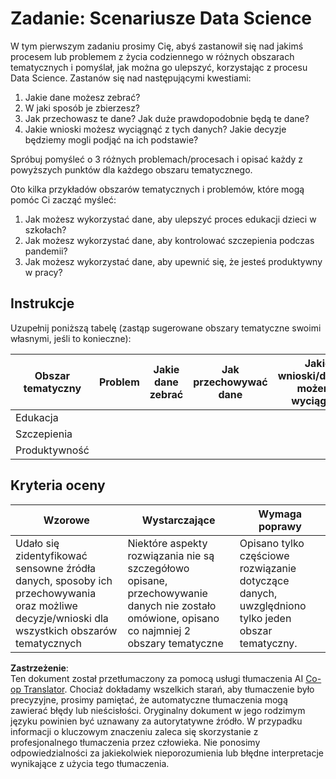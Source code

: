 <!--
CO_OP_TRANSLATOR_METADATA:
{
  "original_hash": "4e0f1773b9bee1be3b28f9fe2c71b3de",
  "translation_date": "2025-08-24T21:31:18+00:00",
  "source_file": "1-Introduction/01-defining-data-science/assignment.md",
  "language_code": "pl"
}
-->
# Zadanie: Scenariusze Data Science

W tym pierwszym zadaniu prosimy Cię, abyś zastanowił się nad jakimś procesem lub problemem z życia codziennego w różnych obszarach tematycznych i pomyślał, jak można go ulepszyć, korzystając z procesu Data Science. Zastanów się nad następującymi kwestiami:

1. Jakie dane możesz zebrać?
1. W jaki sposób je zbierzesz?
1. Jak przechowasz te dane? Jak duże prawdopodobnie będą te dane?
1. Jakie wnioski możesz wyciągnąć z tych danych? Jakie decyzje będziemy mogli podjąć na ich podstawie?

Spróbuj pomyśleć o 3 różnych problemach/procesach i opisać każdy z powyższych punktów dla każdego obszaru tematycznego.

Oto kilka przykładów obszarów tematycznych i problemów, które mogą pomóc Ci zacząć myśleć:

1. Jak możesz wykorzystać dane, aby ulepszyć proces edukacji dzieci w szkołach?
1. Jak możesz wykorzystać dane, aby kontrolować szczepienia podczas pandemii?
1. Jak możesz wykorzystać dane, aby upewnić się, że jesteś produktywny w pracy?

## Instrukcje

Uzupełnij poniższą tabelę (zastąp sugerowane obszary tematyczne swoimi własnymi, jeśli to konieczne):

| Obszar tematyczny | Problem | Jakie dane zebrać | Jak przechowywać dane | Jakie wnioski/decyzje możemy wyciągnąć | 
|--------------------|---------|-------------------|-----------------------|---------------------------------------|
| Edukacja           |         |                   |                       |                                       |
| Szczepienia        |         |                   |                       |                                       |
| Produktywność      |         |                   |                       |                                       |

## Kryteria oceny

Wzorowe | Wystarczające | Wymaga poprawy
--- | --- | --- |
Udało się zidentyfikować sensowne źródła danych, sposoby ich przechowywania oraz możliwe decyzje/wnioski dla wszystkich obszarów tematycznych | Niektóre aspekty rozwiązania nie są szczegółowo opisane, przechowywanie danych nie zostało omówione, opisano co najmniej 2 obszary tematyczne | Opisano tylko częściowe rozwiązanie dotyczące danych, uwzględniono tylko jeden obszar tematyczny.

**Zastrzeżenie**:  
Ten dokument został przetłumaczony za pomocą usługi tłumaczenia AI [Co-op Translator](https://github.com/Azure/co-op-translator). Chociaż dokładamy wszelkich starań, aby tłumaczenie było precyzyjne, prosimy pamiętać, że automatyczne tłumaczenia mogą zawierać błędy lub nieścisłości. Oryginalny dokument w jego rodzimym języku powinien być uznawany za autorytatywne źródło. W przypadku informacji o kluczowym znaczeniu zaleca się skorzystanie z profesjonalnego tłumaczenia przez człowieka. Nie ponosimy odpowiedzialności za jakiekolwiek nieporozumienia lub błędne interpretacje wynikające z użycia tego tłumaczenia.